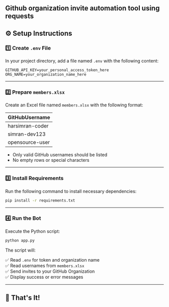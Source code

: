 ## Github organization invite automation tool using requests 


## ⚙️ Setup Instructions

### **1️⃣ Create `.env` File**

In your project directory, add a file named `.env` with the following content:

```env
GITHUB_API_KEY=your_personal_access_token_here
ORG_NAME=your_organization_name_here
```
---

### 2️⃣ Prepare `members.xlsx`

Create an Excel file named `members.xlsx` with the following format:

| GitHubUsername   |
|------------------|
| harsimran-coder  |
| simran-dev123    |
| opensource-user  |

- Only valid GitHub usernames should be listed
- No empty rows or special characters

---

### 3️⃣ Install Requirements

Run the following command to install necessary dependencies:
```bash
pip install -r requirements.txt
```
---

### 4️⃣ Run the Bot

Execute the Python script:
```bash
python app.py
```

The script will:

✅ Read `.env` for token and organization name  
✅ Read usernames from `members.xlsx`  
✅ Send invites to your GitHub Organization  
✅ Display success or error messages  

---

## 🎉 That's It!
